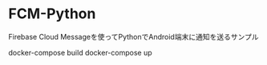 # FCM-Python

Firebase Cloud Messageを使ってPythonでAndroid端末に通知を送るサンプル

docker-compose build
docker-compose up